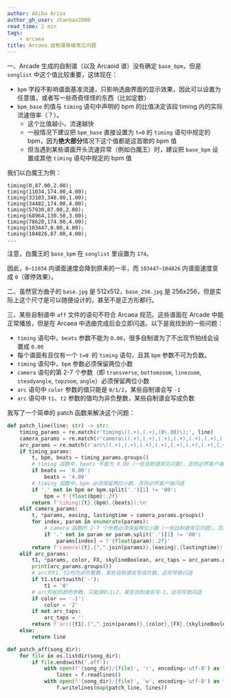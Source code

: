 ```yaml
---
author: Akiba Arisa
author_gh_user: zhanbao2000
read_time: 2 min
tags:
    - arcaea
title: Arcaea 自制谱移植常见问题
---
```


一、Arcade 生成的自制谱（以及 Arcaoid 谱）没有确定 `base_bpm`，但是 `songlist` 中这个值比较重要，这体现在：

 - `bpm` 字段不影响谱面基准流速，只影响选曲界面的显示效果，因此可以设置为任意值，或者写一些奇奇怪怪的东西（比如定数）
 - `bpm_base` 的值与 `timing` 语句中声明的 bpm 的比值决定该段 timing 内的实际流速倍率（？）。
    - 这个比值越小，流速越快
    - 一般情况下建议把 `bpm_base` 直接设置为 `t=0` 的 `timing` 语句中规定的 bpm，因为**绝大部分**情况下这个值都是这首歌的 bpm 值
    - 但当遇到某些谱面开头流速异常（例如白魔王）时，建议把 `base_bpm` 设置成其他 `timing` 语句中规定的 bpm 值

我们以白魔王为例：

``` aff title="pragmatism_2.aff" linenums="1" hl_lines="1 8"
timing(0,87.00,2.00);
timing(11034,174.00,4.00);
timing(33103,348.00,1.00);
timing(34482,174.00,4.00);
timing(57930,87.00,2.00);
timing(68964,130.50,3.00);
timing(78620,174.00,4.00);
timing(103447,0.00,4.00);
timing(104826,87.00,4.00);
...
```

注意，白魔王的 `base_bpm` 在 `songlist` 里设置为 `174`。

因此，`0~11034` 内谱面速度会降到原来的一半，而 `103447~104826` 内谱面速度变成 `0`（骤停效果）。

二、虽然官方曲子的 `base.jpg` 是 512x512，`base_256.jpg` 是 256x256，但是实际上这个尺寸是可以随便设计的，甚至不是正方形都行。

三、某些自制谱中 `aff` 文件的语句不符合 Arcaea 规范。这些谱面在 Arcade 中能正常播放，但是在 Arcaea 中选曲完成后会立即闪退。以下是我找到的一些问题：

 - `timing` 语句中，`beats` 参数不能为 `0.00`，很多自制谱为了不出现节拍线会设置成 `0.00`
 - 每个谱面有且仅有一个 `t=0 `的 `timing` 语句，且其 `bpm` 参数不可为负数。
 - `timing` 语句中，`bpm` 参数必须保留两位小数
 - `camera` 语句的第 2-7 个参数（即 `transverse`, `bottomzoom`, `linezoom`, `steadyangle`, `topzoom`, `angle`）必须保留两位小数
 - `arc` 语句中 `color` 参数的值只能是 `0/1/2`，某些自制谱会写 `-1`
 - `arc` 语句中 `t1`、`t2` 参数的值均为非负整数，某些自制谱会写成负数

我写了一个简单的 patch 函数来解决这个问题：

``` python linenums="1"
def patch_line(line: str) -> str:
    timing_params = re.match(r'timing\((.+),(.+),(0\.00)\);', line)
    camera_params = re.match(r'camera\((.+),(.+),(.+),(.+),(.+),(.+),(.+),(.+),(.+)\);', line)
    arc_params = re.match(r'arc\((.+),(.+),(.+),(.+),(.+),(.+),(.+),(.+),(.+),(.+)\)(.+)?;', line)
    if timing_params:
        t, bpm, beats = timing_params.groups()
        # timing 函数中，beats 不能为 0.00（一些自制谱常见问题），否则必然客户端闪退（闪退时不会发出声音）
        if beats == '0.00':
            beats = '4.00'
        # timing 函数中，bpm 必须保留两位小数，否则必然客户端闪退
        if '.' not in bpm or bpm.split('.')[1] != '00':
            bpm = f'{float(bpm):.2f}'
        return f'timing({t},{bpm},{beats});\n'
    elif camera_params:
        t, *params, easing, lastingtime = camera_params.groups()
        for index, param in enumerate(params):
            # camera 函数的 2-7 个参数必须保留两位小数（一些自制谱常见问题），否则必然客户端闪退
            if '.' not in param or param.split('.')[1] != '00':
                params[index] = f'{float(param):.2f}'
        return f'camera({t},{",".join(params)},{easing},{lastingtime});\n'
    elif arc_params:
        t1, *params, color, FX, skylineBoolean, arc_taps = arc_params.groups()
        print(arc_params.groups())
        # arc的t1、t2均为非负整数，某些自制谱会写成负数，这将导致闪退
        if t1.startswith('-'):
            t1 = '0'
        # arc的蛇的颜色参数，只能是0\1\2，某些自制谱会写-1，这将导致闪退
        if color == '-1':
            color = '2'
        if not arc_taps:
            arc_taps = ''
        return f'arc({t1},{",".join(params)},{color},{FX},{skylineBoolean}){arc_taps};\n'
    else:
        return line

def patch_aff(song_dir):
    for file in os.listdir(song_dir):
        if file.endswith('.aff'):
            with open(f'{song_dir}/{file}', 'r', encoding='utf-8') as f:
                lines = f.readlines()
            with open(f'{song_dir}/{file}', 'w', encoding='utf-8') as f:
                f.writelines(map(patch_line, lines))
```